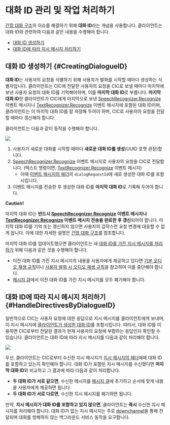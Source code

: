 # 대화 ID 관리 및 작업 처리하기

[간접 대화 구조](/CIC/CIC_Overview.md#IndirectDialogue)의 이슈를 해결하기 위해 **대화 ID**라는 개념을 사용합니다. 클라이언트는 대화 ID와 관련하여 다음과 같은 내용을 수행해야 합니다.

* [대화 ID 생성하기](#CreatingDialogueID)
* [대화 ID에 따라 지시 메시지 처리하기](#HandleDirectivesByDialogueID)

## 대화 ID 생성하기 {#CreatingDialogueID}

**대화 ID**는 사용자의 요청을 식별하기 위해 사용자가 발화를 시작할 때마다 생성하는 식별자입니다. 클라이언트는 CIC에 전달한 사용자의 요청을 CIC로 보낼 때마다 마지막에 보낸 사용자 요청의 대화 ID를 기억해야하며, 이를 **마지막 대화 ID**로 부릅니다. **마지막 대화 ID**란 클라이언트가 CIC에게 마지막으로 보낸 [SpeechRecognizer.Recognize](/CIC/References/CICInterface/SpeechRecognizer.md#Recognize) 이벤트 메시지나 [TextRecognizer.Recognize](/CIC/References/CICInterface/TextRecognizer.md#Recognize) 이벤트 메시지에 포함된 대화 ID이며, 클라이언트는 이 마지막 대화 ID를 잘 저장해 두어야 하며, CIC로 사용자의 요청을 전달할 때마다 갱신해야 합니다.

클라이언트는 다음과 같이 동작을 수행해야 합니다.

![](/CIC/Resources/Images/CIC_Dialogue_ID_Creation.svg)

<ol>
  <li>사용자가 새로운 대화를 시작할 때마다 <strong>새로운 대화 ID를 생성</strong>(UUID 포맷 권장)합니다.</li>
  <li><a href="/CIC/References/CICInterface/SpeechRecognizer.md#Recognize">SpeechRecognizer.Recognize</a> 이벤트 메시지로 사용자의 요청을 CIC로 전달합니다. (텍스트 명령이면, <a href="/CIC/References/CICInterface/TextRecognizer.md#Recognize">TextRecognizer.Recognize</a> 이벤트 메시지)
    <ul>
      <li>이때 <a href="/CIC/References/CIC_API.md#Event">이벤트 메시지의 헤더</a>의 <code>dialogRequestId</code>에 새로 생성한 대화 ID를 포함시킵니다.</li>
    </ul>
  </li>
  <li>이벤트 메시지를 전송한 후 생성한 대화 ID를 <strong>마지막 대화 ID</strong>로 기록해 두어야 합니다.</li>
</ol>

<div class="danger">
<p><strong>Caution!</strong></p>
<p>마지막 대화 ID는 <strong>반드시 <a href="/CIC/References/CICInterface/SpeechRecognizer.md#Recognize">SpeechRecognizer.Recognize</a> 이벤트 메시지나 <a href="/CIC/References/CICInterface/TextRecognizer.md#Recognize">TextRecognizer.Recognize</a> 이벤트 메시지 전송을 완료한 후 갱신</strong>되어야 합니다. 마지막 대화 ID를 기억 또는 갱신하지 않으면 사용자의 갑작스런 요청 변경에 대응할 수 없게 됩니다. 이에 대한 자세한 설명은 <a href="/CIC/CIC_Overview.md#IndirectDialogue">간접 대화 구조</a>를 참조합니다.</p>
</div>

마지막 대화 ID를 업데이트했으면 클라이언트는 새 [대화 ID를 가진 지시 메시지를 처리하기](#HandleDirectivesByDialogueID) 위해 다음과 같은 것을 수행해야 합니다.

* 이전 대화 ID를 가진 지시 메시지의 내용을 사용자에게 제공하고 있다면 [기본 오디오 재생 규칙](/Design/Design_Guideline_For_Client_Hardware.md#AudioInterruptionRule)이나 [사용자 발화 시 오디오 재생 규칙](/Design/Design_Guideline_For_Client_Hardware.md#AudioInterruptionRuleForUserUtterance)을 참고하여 이를 중단해야 합니다.
* [메시지 큐](/CIC/Guides/Interact_with_CIC.md#ManageMessageQ)에서 이전 대화 ID를 가진 지시 메시지를 모두 폐기해야 합니다.

## 대화 ID에 따라 지시 메시지 처리하기 {#HandleDirectivesByDialogueID}

일반적으로 CIC는 사용자 요청에 대한 응답으로 지시 메시지를 클라이언트에게 보내며, 이 지시 메시지에 [클라이언트가 생성한 대화 ID](#CreatingDialogueID)를 포함시킵니다. 따라서, 대화 ID를 이용하면 CIC로부터 전달된 결과가 현재 사용자의 요청에 부합하는 응답인지 확인할 수 있습니다. 클라이언트는 대화 ID에 따라 지시 메시지를 다음과 같이 처리해야 합니다.

![](/CIC/Resources/Images/CIC_Handle_Directives_By_Dialogue_ID.svg)

우선, 클라이언트는 CIC로부터 수신한 지시 메시지가 [지시 메시지의 헤더](/CIC/References/CIC_API.md#Directive)에에 대화 ID를 포함하고 있는지 확인해야 합니다. 대화 ID가 포함된 지시 메시지를 수신했다면 **마지막 대화 ID**와 비교하고 그 결과에 따라 다음과 같이 처리합니다.

* **두 대화 ID가 서로 같으면**, 수신한 메시지를 [메시지 큐](/CIC/Guides/Interact_with_CIC.md#ManageMessageQ)에 추가하고 순서에 맞게 내용을 사용자에게 제공하면 됩니다.
* **두 대화 ID가 서로 다르면**, 수신한 지시 메시지를 폐기하면 됩니다.

만약, **지시 메시지가 대화 ID를 포함하고 있지 않으면**, 클라이언트는 **즉시** 수신한 지시 메시지를 처리해야 합니다. 대화 ID가 없는 지시 메시지는 주로 [downchannel](/CIC/References/CIC_API.md#EstablishDownchannel)을 통해 전달되며 대화를 방해하지 않는 백그라운드 서비스 동작을 요구합니다.
